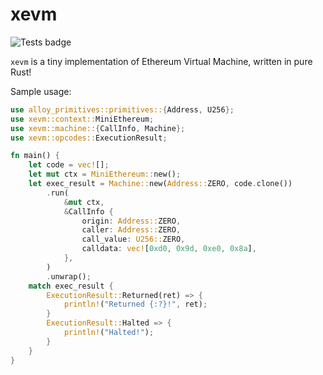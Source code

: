 # xevm

![Tests badge](https://github.com/nobitex/xevm/actions/workflows/xevm.yml/badge.svg)

`xevm` is a tiny implementation of Ethereum Virtual Machine, written in pure Rust!

Sample usage:

```rust
use alloy_primitives::primitives::{Address, U256};
use xevm::context::MiniEthereum;
use xevm::machine::{CallInfo, Machine};
use xevm::opcodes::ExecutionResult;

fn main() {
    let code = vec![];
    let mut ctx = MiniEthereum::new();
    let exec_result = Machine::new(Address::ZERO, code.clone())
        .run(
            &mut ctx,
            &CallInfo {
                origin: Address::ZERO,
                caller: Address::ZERO,
                call_value: U256::ZERO,
                calldata: vec![0xd0, 0x9d, 0xe0, 0x8a],
            },
        )
        .unwrap();
    match exec_result {
        ExecutionResult::Returned(ret) => {
            println!("Returned {:?}!", ret);
        }
        ExecutionResult::Halted => {
            println!("Halted!");
        }
    }
}
```